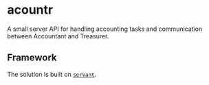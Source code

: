 # acountr
A small server API for handling accounting tasks and communication between Accountant and Treasurer.

## Framework
The solution is built on [`servant`][1].

[1]: https://www.servant.dev
